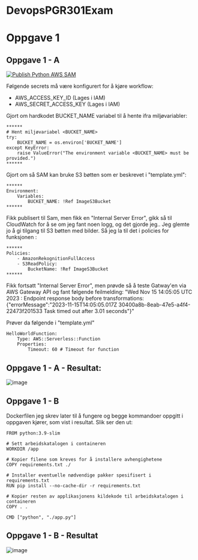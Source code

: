 # DevopsPGR301Exam

# Oppgave 1

## Oppgave 1 - A 

[![Publish Python AWS SAM](https://github.com/sebastiannordby/DevopsPGR301Exam/actions/workflows/aws_sam_python.yml/badge.svg)](https://github.com/sebastiannordby/DevopsPGR301Exam/actions/workflows/aws_sam_python.yml)

Følgende secrets må være konfigurert for å kjøre workflow:
- AWS_ACCESS_KEY_ID (Lages i IAM)
- AWS_SECRET_ACCESS_KEY (Lages i IAM)

Gjort om hardkodet BUCKET_NAME variabel til å hente ifra miljøvariabler:

```
******
# Hent miljøvariabel <BUCKET_NAME>
try:
    BUCKET_NAME = os.environ['BUCKET_NAME']
except KeyError:
    raise ValueError("The environment variable <BUCKET_NAME> must be provided.")
****** 
```

Gjort om så SAM kan bruke S3 bøtten som er beskrevet i "template.yml":
```
******
Environment:
    Variables:
        BUCKET_NAME: !Ref ImageS3Bucket
******      
```

Fikk publisert til Sam, men fikk en "Internal Server Error", gikk så til CloudWatch for å se om jeg fant noen logg, og det gjorde jeg.. Jeg glemte jo å gi tilgang til S3 bøtten med bilder.
Så jeg la til det i policies for funksjonen :
```
******      
Policies:
    - AmazonRekognitionFullAccess 
    - S3ReadPolicy: 
        BucketName: !Ref ImageS3Bucket
******      
```

Fikk fortsatt "Internal Server Error", men prøvde så å teste Gatway'en via AWS Gateway API og fant følgende feilmelding:
"Wed Nov 15 14:05:05 UTC 2023 : Endpoint response body before transformations: {"errorMessage":"2023-11-15T14:05:05.017Z 30400a8b-8eab-47e5-a4f4-22473f201533 Task timed out after 3.01 seconds"}"

Prøver da følgende i "template.yml"
```
HelloWorldFunction:
    Type: AWS::Serverless::Function 
    Properties:
        Timeout: 60 # Timeout for function
```

## Oppgave 1 - A - Resultat:
![image](https://github.com/sebastiannordby/DevopsPGR301Exam/assets/24465003/17a20dd2-42dc-4771-b226-3ec510960d91)

## Oppgave 1 - B
Dockerfilen jeg skrev later til å fungere og begge kommandoer oppgitt i oppgaven kjører, som vist i resultat.
Slik ser den ut:

```
FROM python:3.9-slim

# Sett arbeidskatalogen i containeren
WORKDIR /app

# Kopier filene som kreves for å installere avhengighetene
COPY requirements.txt ./

# Installer eventuelle nødvendige pakker spesifisert i requirements.txt
RUN pip install --no-cache-dir -r requirements.txt

# Kopier resten av applikasjonens kildekode til arbeidskatalogen i containeren
COPY . .

CMD ["python", "./app.py"]
```

## Oppgave 1 - B - Resultat
![image](https://github.com/sebastiannordby/DevopsPGR301Exam/assets/24465003/8352b4d9-ba36-476b-9f10-0fac3805b887)



